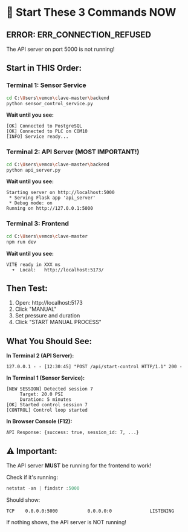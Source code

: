 # 🚀 Start These 3 Commands NOW

## ERROR: ERR_CONNECTION_REFUSED

The API server on port 5000 is not running!

## Start in THIS Order:

### Terminal 1: Sensor Service
```bash
cd C:\Users\vemco\clave-master\backend
python sensor_control_service.py
```

**Wait until you see:**
```
[OK] Connected to PostgreSQL
[OK] Connected to PLC on COM10
[INFO] Service ready...
```

### Terminal 2: API Server (MOST IMPORTANT!)
```bash
cd C:\Users\vemco\clave-master\backend
python api_server.py
```

**Wait until you see:**
```
Starting server on http://localhost:5000
 * Serving Flask app 'api_server'
 * Debug mode: on
Running on http://127.0.0.1:5000
```

### Terminal 3: Frontend
```bash
cd C:\Users\vemco\clave-master
npm run dev
```

**Wait until you see:**
```
VITE ready in XXX ms
  ➜  Local:   http://localhost:5173/
```

## Then Test:

1. Open: http://localhost:5173
2. Click "MANUAL"
3. Set pressure and duration
4. Click "START MANUAL PROCESS"

## What You Should See:

**In Terminal 2 (API Server):**
```
127.0.0.1 - - [12:30:45] "POST /api/start-control HTTP/1.1" 200 -
```

**In Terminal 1 (Sensor Service):**
```
[NEW SESSION] Detected session 7
     Target: 20.0 PSI
     Duration: 5 minutes
[OK] Started control session 7
[CONTROL] Control loop started
```

**In Browser Console (F12):**
```
API Response: {success: true, session_id: 7, ...}
```

## ⚠️ Important:

The API server **MUST** be running for the frontend to work!

Check if it's running:
```powershell
netstat -an | findstr :5000
```

Should show:
```
TCP    0.0.0.0:5000           0.0.0.0:0              LISTENING
```

If nothing shows, the API server is NOT running!

